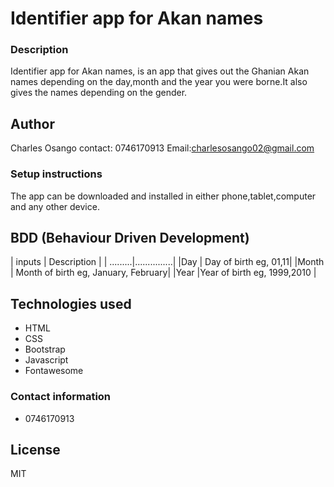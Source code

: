 # Identifier app for Akan names
### Description
Identifier app for Akan names, is an app that gives out the Ghanian Akan names depending on the day,month and the year you were borne.It also gives the names depending on the gender.
## Author
Charles Osango
contact: 0746170913
Email:charlesosango02@gmail.com
### Setup instructions
The app can be downloaded and installed in either phone,tablet,computer and any other device.
## BDD (Behaviour Driven Development)
| inputs  | Description   |
| .........|...............|
|Day      | Day of birth eg, 01,11|
|Month    | Month of birth eg, January, February|
|Year     |Year of birth eg, 1999,2010  |

## Technologies used
* HTML
* CSS
* Bootstrap
* Javascript
* Fontawesome
### Contact information
* 0746170913
## License
MIT
